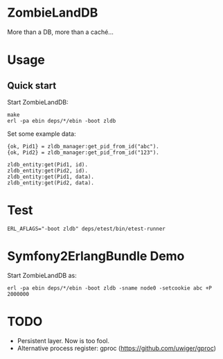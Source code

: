 ZombieLandDB
===
More than a DB, more than a caché...

Usage
===

Quick start
---
Start ZombieLandDB:

    make
    erl -pa ebin deps/*/ebin -boot zldb    

Set some example data:

    {ok, Pid1} = zldb_manager:get_pid_from_id("abc").
    {ok, Pid2} = zldb_manager:get_pid_from_id("123").

    zldb_entity:get(Pid1, id).
    zldb_entity:get(Pid2, id).
    zldb_entity:get(Pid1, data).
    zldb_entity:get(Pid2, data).


Test
===
    ERL_AFLAGS="-boot zldb" deps/etest/bin/etest-runner
    

Symfony2ErlangBundle Demo
=========================

Start ZombieLandDB as:

    erl -pa ebin deps/*/ebin -boot zldb -sname node0 -setcookie abc +P 2000000

TODO
===
- Persistent layer. Now is too fool.
- Alternative process register: gproc (https://github.com/uwiger/gproc)

